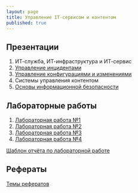 ```yaml
---
layout: page
title: Управление IT-сервисом и контентом
published: true
---
```


## Презентации

1. ИТ-служба, ИТ-инфраструктура и ИТ-сервис
1. [Управление инцидентами](https://drive.google.com/file/d/1oID1XR2bKB2Cbs1mS3r3fgQCu7NAdrPd/view?usp=sharing)
1. [Управление конфигурациями и изменениями](https://drive.google.com/open?id=1-bcT7_tJF3Txzo8tKXnIsixBCqqWPqRF)
1. Системы управления контентом
1. [Основы информационной безопасности](https://drive.google.com/file/d/1e7CVK-Lc61ryvMBcJSWRkb6kTNrR5Gou/view?usp=sharing)

## Лабораторные работы

1. [Лабораторная работа №1](lab1.md)
1. [Лабораторная работа №2](lab2.md)
1. [Лабораторная работа №3](lab3.md)
1. [Лабораторная работа №4](lab4.md)

[Шаблон отчёта по лабораторной работе](https://github.com/Kidinnu/Kidinnu.github.io/blob/master/pages/it/Lab_Report_Template.docx?raw=true)

## Рефераты 
[Темы рефератов](referats.md)

